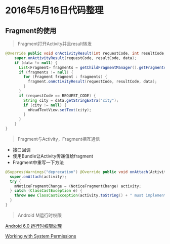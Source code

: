 # 2016年5月16日代码整理
## Fragment的使用
> Fragment打开Activity并且result转发

``` Java
@Override public void onActivityResult(int requestCode, int resultCode, Intent data) {
    super.onActivityResult(requestCode, resultCode, data);
    if (data != null) {
      List<Fragment> fragments = getChildFragmentManager().getFragments();
      if (fragments != null) {
        for (Fragment fragment : fragments) {
          fragment.onActivityResult(requestCode, resultCode, data);
        }
      }
      if (requestCode == REQUEST_CODE) {
        String city = data.getStringExtra("city");
        if (city != null) {
          mHeadTextView.setText(city);
        }
      }
    }
}
```
> Fragment与Activity，Fragment相互通信

- 接口回调
- 使用Bundle让Activity传递值给fragment
- Fragment中重写一下方法

``` Java
@SuppressWarnings("deprecation") @Override public void onAttach(Activity activity) {
  super.onAttach(activity);
  try {
    mNoticeFragmentChange = (NoticeFragmentChange) activity;
  } catch (ClassCastException e) {
    throw new ClassCastException(activity.toString() + " must implement NoticeFragmentChange");
  }
}
```

> Android M运行时权限

[Android 6.0 运行时权限处理](https://www.aswifter.com/2015/11/04/android-6-permission/)

[Working with System Permissions](https://developer.android.com/training/permissions/index.html)
